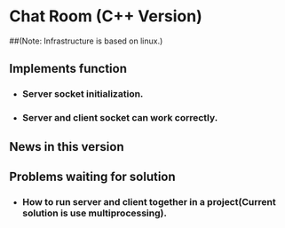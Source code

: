 # Chat Room (C++ Version)
##(Note: Infrastructure is based on linux.)

## Implements function
* ### Server socket initialization.
* ### Server and client socket can work correctly.

## News in this version

## Problems waiting for solution
* ### How to run server and client together in a project(Current solution is use multiprocessing).